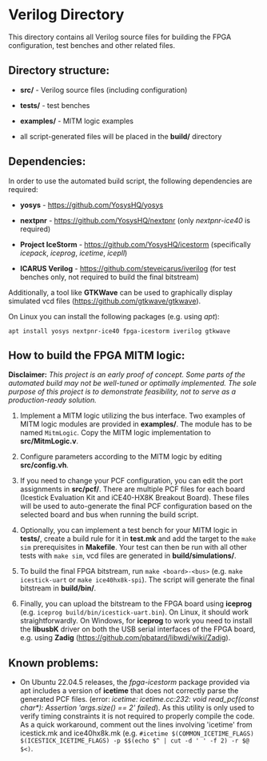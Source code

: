 # Verilog Directory

This directory contains all Verilog source files for building the FPGA configuration, test benches and other related files.

## Directory structure:

* **src/** - Verilog source files (including configuration)

* **tests/** - test benches

* **examples/** - MITM logic examples

* all script-generated files will be placed in the **build/** directory

## Dependencies:

In order to use the automated build script, the following dependencies are required:

* **yosys** - https://github.com/YosysHQ/yosys

* **nextpnr** - https://github.com/YosysHQ/nextpnr (only _nextpnr-ice40_ is required)

* **Project IceStorm** - https://github.com/YosysHQ/icestorm (specifically _icepack_, _iceprog_, _icetime_, _icepll_)

* **ICARUS Verilog** - https://github.com/steveicarus/iverilog (for test benches only, not required to build the final bitstream)

Additionally, a tool like **GTKWave** can be used to graphically display simulated vcd files (https://github.com/gtkwave/gtkwave).

On Linux you can install the following packages (e.g. using _apt_):

`apt install yosys nextpnr-ice40 fpga-icestorm iverilog gtkwave`

## How to build the FPGA MITM logic:

**Disclaimer:** _This project is an early proof of concept. Some parts of the automated build may not be well-tuned or optimally implemented. The sole purpose of this project is to demonstrate feasibility, not to serve as a production-ready solution._

1. Implement a MITM logic utilizing the bus interface. Two examples of MITM logic modules are provided in **examples/**. The module has to be named `MitmLogic`. Copy the MITM logic implementation to **src/MitmLogic.v**.

2. Configure parameters according to the MITM logic by editing **src/config.vh**.

3. If you need to change your PCF configuration, you can edit the port assignments in **src/pcf/**. There are multiple PCF files for each board (Icestick Evaluation Kit and iCE40-HX8K Breakout Board). These files will be used to auto-generate the final PCF configuration based on the selected board and bus when running the build script.

4. Optionally, you can implement a test bench for your MITM logic in **tests/**, create a build rule for it in **test.mk** and add the target to the `make sim` prerequisites in **Makefile**. Your test can then be run with all other tests with `make sim`, vcd files are generated in **build/simulations/**.

5. To build the final FPGA bitstream, run `make <board>-<bus>` (e.g. `make icestick-uart` or `make ice40hx8k-spi`). The script will generate the final bitstream in **build/bin/**.

6. Finally, you can upload the bitstream to the FPGA board using **iceprog** (e.g. `iceprog build/bin/icestick-uart.bin`). On Linux, it should work straightforwardly. On Windows, for **iceprog** to work you need to install the **libusbK** driver on both the USB serial interfaces of the FPGA board, e.g. using **Zadig** (https://github.com/pbatard/libwdi/wiki/Zadig).

## Known problems:

* On Ubuntu 22.04.5 releases, the _fpga-icestorm_ package provided via apt includes a version of **icetime** that does not correctly parse the generated PCF files. (error: _icetime: icetime.cc:232: void read_pcf(const char*): Assertion 'args.size() == 2' failed_). As this utility is only used to verify timing constraints it is not required to properly compile the code. As a quick workaround, comment out the lines involving 'icetime' from icestick.mk and ice40hx8k.mk (e.g. `#icetime $(COMMON_ICETIME_FLAGS) $(ICESTICK_ICETIME_FLAGS) -p $$(echo $^ | cut -d ' ' -f 2) -r $@ $<)`.
